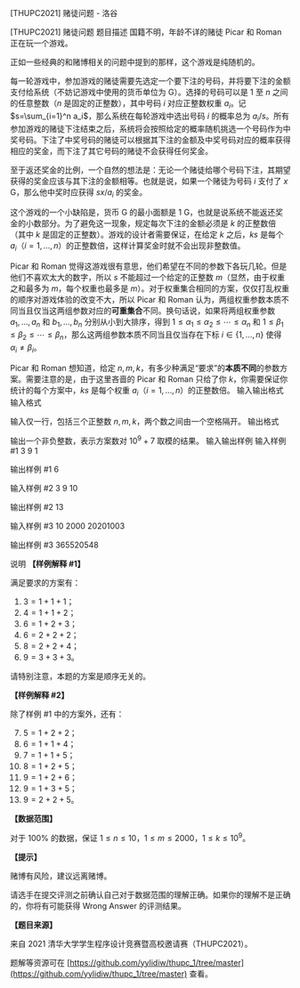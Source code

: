 



[THUPC2021] 赌徒问题 - 洛谷














[THUPC2021] 赌徒问题
题目描述
国籍不明，年龄不详的赌徒 Picar 和 Roman 正在玩一个游戏。

正如一些经典的和赌博相关的问题中提到的那样，这个游戏是纯随机的。

每一轮游戏中，参加游戏的赌徒需要先选定一个要下注的号码，并将要下注的金额支付给系统（不妨记游戏中使用的货币单位为 G）。选择的号码可以是 $1$ 至 $n$ 之间的任意整数（$n$ 是固定的正整数），其中号码 $i$ 对应正整数权重 $a_i$。记 $s=\sum_{i=1}^n a_i$，那么系统在每轮游戏中选出号码 $i$ 的概率总为 $a_i/s$。所有参加游戏的赌徒下注结束之后，系统将会按照给定的概率随机挑选一个号码作为中奖号码。下注了中奖号码的赌徒可以根据其下注的金额及中奖号码对应的概率获得相应的奖金，而下注了其它号码的赌徒不会获得任何奖金。

至于返还奖金的比例，一个自然的想法是：无论一个赌徒给哪个号码下注，其期望获得的奖金应该与其下注的金额相等。也就是说，如果一个赌徒为号码 $i$ 支付了 $x$ G，那么他中奖时应获得 $sx/a_i$ 的奖金。

这个游戏的一个小缺陷是，货币 G 的最小面额是 $1$ G，也就是说系统不能返还奖金的小数部分。为了避免这一现象，规定每次下注的金额必须是 $k$ 的正整数倍（其中 $k$ 是固定的正整数）。游戏的设计者需要保证，在给定 $k$ 之后，$k s$ 是每个 $a_i$（$i = 1, \ldots , n$）的正整数倍，这样计算奖金时就不会出现非整数值。

Picar 和 Roman 觉得这游戏很有意思，他们希望在不同的参数下各玩几轮。但是他们不喜欢太大的数字，所以 $s$ 不能超过一个给定的正整数 $m$（显然，由于权重之和最多为 $m$，每个权重也最多是 $m$）。对于权重集合相同的方案，仅仅打乱权重的顺序对游戏体验的改变不大，所以 Picar 和 Roman 认为，两组权重参数本质不同当且仅当这两组参数对应的**可重集合**不同。换句话说，如果将两组权重参数 $a_1, \ldots, a_n$ 和 $b_1, \ldots, b_n$ 分别从小到大排序，得到 $1\le\alpha_1\le\alpha_2\le\cdots\le\alpha_n$ 和 $1\le\beta_1\le\beta_2\le\cdots\le\beta_n$，那么这两组参数本质不同当且仅当存在下标 $i\in\left\{1, \ldots, n\right\}$ 使得 $\alpha_i \ne \beta_i$。

Picar 和 Roman 想知道，给定 $n, m, k$，有多少种满足“要求”的**本质不同**的参数方案。需要注意的是，由于这里吝啬的 Picar 和 Roman 只给了你 $k$，你需要保证你统计的每个方案中，$ks$ 是每个权重 $a_i$（$i = 1, \ldots , n$）的正整数倍。
输入输出格式
输入格式

输入仅一行，包括三个正整数 $n, m, k$，两个数之间由一个空格隔开。
输出格式

输出一个非负整数，表示方案数对 ${10}^9+7$ 取模的结果。
输入输出样例
输入样例 #1
3 9 1

输出样例 #1
6

输入样例 #2
3 9 10

输出样例 #2
13

输入样例 #3
10 2000 20201003

输出样例 #3
365520548

说明
**【样例解释 #1】**

满足要求的方案有：

1. $3=1+1+1$；
2. $4=1+1+2$；
3. $6=1+2+3$；
4. $6=2+2+2$；
5. $8=2+2+4$；
6. $9=3+3+3$。

请特别注意，本题的方案是顺序无关的。

**【样例解释 #2】**

除了样例 #1 中的方案外，还有：

7. $5=1+2+2$；
8. $6=1+1+4$；
9. $7=1+1+5$；
10. $8=1+2+5$；
11. $9=1+2+6$；
12. $9=1+3+5$；
13. $9=2+2+5$。

**【数据范围】**

对于 $100\%$ 的数据，保证 $1\le n\le 10$，$1\le m \le 2000$，$1\le k \le 10^9$。

**【提示】**

赌博有风险，建议远离赌博。

请选手在提交评测之前确认自己对于数据范围的理解正确。如果你的理解不是正确的，你将有可能获得 Wrong Answer 的评测结果。

**【题目来源】**

来自 2021 清华大学学生程序设计竞赛暨高校邀请赛（THUPC2021）。

题解等资源可在 [https://github.com/yylidiw/thupc_1/tree/master](https://github.com/yylidiw/thupc_1/tree/master) 查看。






